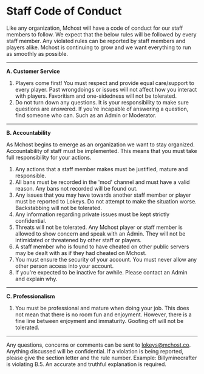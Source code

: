 # Staff Code of Conduct
Like any organization, Mchost will have a code of conduct for our staff members to follow. We expect that the below rules will be followed by every staff member. Any violated rules can be reported by staff members and players alike. Mchost is continuing to grow and we want everything to run as smoothly as possible.

***
**A. Customer Service**

1. Players come first! You must respect and provide equal care/support to every player. Past wrongdoings or issues will not affect how you interact with players. Favoritism and one-sidedness will not be tolerated.
2. Do not turn down any questions. It is your responsibility to make sure questions are answered. If you're incapable of answering a question, find someone who can. Such as an Admin or Moderator.

***
**B. Accountability**

As Mchost begins to emerge as an organization we want to stay organized. Accountability of staff must be implemented. This means that you must take full responsibility for your actions.

1. Any actions that a staff member makes must be justified, mature and responsible.
2. All bans must be recorded in the 'mod' channel and must have a valid reason. Any bans not recorded will be found out.
3. Any issues that you may have towards another staff member or player must be reported to Lokeys. Do not attempt to make the situation worse. Backstabbing will not be tolerated. 
4. Any information regarding private issues must be kept strictly confidential. 
5. Threats will not be tolerated. Any Mchost player or staff member is allowed to show concern and speak with an Admin. They will not be intimidated or threatened by other staff or players. 
6. A staff member who is found to have cheated on other public servers may be dealt with as if they had cheated on Mchost.
7. You must ensure the security of your account. You must never allow any other person access into your account. 
8. If you're expected to be inactive for awhile. Please contact an Admin and explain why.

***
**C. Professionalism**

1. You must be professional and mature when doing your job. This does not mean that there is no room fun and enjoyment. However, there is a fine line between enjoyment and immaturity. Goofing off will not be tolerated. 

***
Any questions, concerns or comments can be sent to lokeys@mchost.co. Anything discussed will be confidential.
If a violation is being reported, please give the section letter and the rule number.
Example: Billyminecrafter is violating B.5. An accurate and truthful explanation is required.


